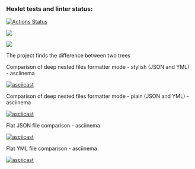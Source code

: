 ### Hexlet tests and linter status:
[![Actions Status](https://github.com/WeibHai/python-project-50/workflows/hexlet-check/badge.svg)](https://github.com/WeibHai/python-project-50/actions)

<a href="https://codeclimate.com/github/WeibHai/python-project-50/maintainability"><img src="https://api.codeclimate.com/v1/badges/0879bbf43057d1a6bbc1/maintainability" /></a>

<a href="https://codeclimate.com/github/WeibHai/python-project-50/test_coverage"><img src="https://api.codeclimate.com/v1/badges/0879bbf43057d1a6bbc1/test_coverage" /></a>

The project finds the difference between two trees

Comparison of deep nested files formatter mode - stylish (JSON and YML) - asciinema

[![asciicast](https://asciinema.org/a/I4SYMHBrQ6HbzhbMwZSCw82Ed)](https://asciinema.org/a/I4SYMHBrQ6HbzhbMwZSCw82Ed)

Comparison of deep nested files formatter mode - plain (JSON and YML) - asciinema

[![asciicast](https://asciinema.org/a/KFm70M6D6LrZq4V2tWBmMwTiM)](https://asciinema.org/a/KFm70M6D6LrZq4V2tWBmMwTiM)

Flat JSON file comparison - asciinema

[![asciicast](https://asciinema.org/a/KXMf4zAZtkXZcyGCEXKNfbTA4.svg)](https://asciinema.org/a/KXMf4zAZtkXZcyGCEXKNfbTA4)

Flat YML file comparison - asciinema

[![asciicast](https://asciinema.org/a/BnpoQyXUH3P0Tw3UsiiDXQYMe)](https://asciinema.org/a/BnpoQyXUH3P0Tw3UsiiDXQYMe)